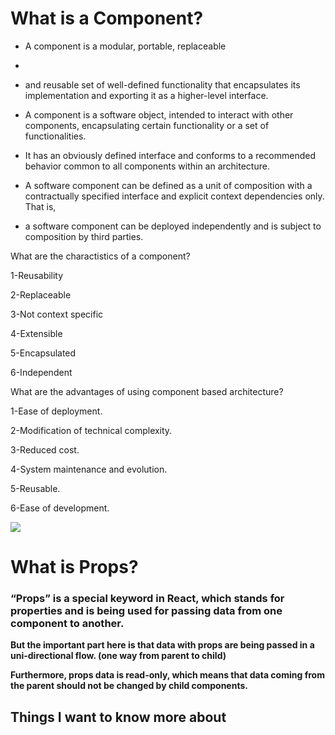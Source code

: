 # What is a Component?
* A component is a modular, portable, replaceable 
* 
* and reusable set of well-defined functionality that encapsulates its implementation and exporting it as a higher-level interface.

* A component is a software object, intended to interact with other components, encapsulating certain functionality or a set of functionalities.

*  It has an obviously defined interface and conforms to a recommended behavior common to all components within an architecture.

* A software component can be defined as a unit of composition with a contractually specified interface and explicit context dependencies only. That is,

* a software component can be deployed independently and is subject to composition by third parties.

What are the charactistics of a component?

1-Reusability

2-Replaceable

3-Not context specific

4-Extensible

5-Encapsulated

6-Independent

What are the advantages of using component based architecture?

1-Ease of deployment.

2-Modification of technical complexity.

3-Reduced cost.

4-System maintenance and evolution.


5-Reusable.

6-Ease of development.



![](https://www.tutorialspoint.com/software_architecture_design/images/principles_of_component_based_design.jpg)


# What is Props?

### “Props” is a special keyword in React, which stands for properties and is being used for passing data from one component to another.

**But the important part here is that data with props are being passed in a uni-directional flow. (one way from parent to child)**

**Furthermore, props data is read-only, which means that data coming from the parent should not be changed by child components.**




## Things I want to know more about
